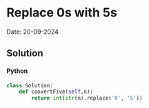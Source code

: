 
# Replace 0s with 5s

Date: 20-09-2024

## Solution
#### Python
```python
class Solution:
    def convertFive(self,n):
        return int(str(n).replace('0', '5'))
```
        
